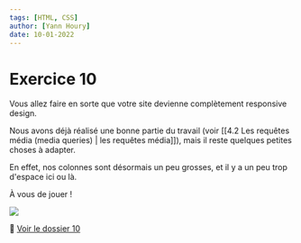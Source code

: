 ```yaml
---
tags: [HTML, CSS]
author: [Yann Houry]
date: 10-01-2022
---
```


# Exercice 10
Vous allez faire en sorte que votre site devienne complètement responsive design. 

Nous avons déjà réalisé une bonne partie du travail (voir [[4.2 Les requêtes média (media queries) | les requêtes média]]), mais il reste quelques petites choses à adapter.

En effet, nos colonnes sont désormais un peu grosses, et il y a un peu trop d'espace ici ou là.

À vous de jouer !

![](https://github.com/YannHY/html-css-js/blob/main/Exercices/Images/responsive-design.gif)

📁 [Voir le dossier 10](https://app.box.com/s/wzc7zdwnhmrypn66z5pct2e7uc57aijk)
